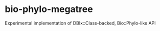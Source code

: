 bio-phylo-megatree
==================

Experimental implementation of DBIx::Class-backed, Bio::Phylo-like API